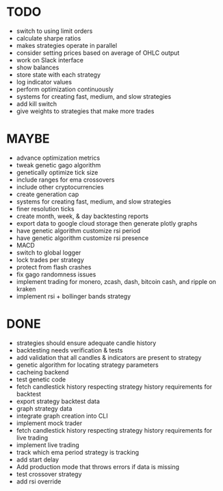# TODO

- switch to using limit orders
- calculate sharpe ratios
- makes strategies operate in parallel
- consider setting prices based on average of OHLC output
- work on Slack interface
- show balances
- store state with each strategy
- log indicator values
- perform optimization continuously
- systems for creating fast, medium, and slow strategies
- add kill switch
- give weights to strategies that make more trades

# MAYBE

- advance optimization metrics
- tweak genetic gago algorithm
- genetically optimize tick size
- include ranges for ema crossovers
- include other cryptocurrencies
- create generation cap
- systems for creating fast, medium, and slow strategies
- finer resolution ticks
- create month, week, & day backtesting reports
- export data to google cloud storage then generate plotly graphs
- have genetic algorithm customize rsi period
- have genetic algorithm customize rsi presence
- MACD
- switch to global logger
- lock trades per strategy
- protect from flash crashes
- fix gago randomness issues
- implement trading for monero, zcash, dash, bitcoin cash, and ripple on kraken
- implement rsi + bollinger bands strategy

# DONE

- strategies should ensure adequate candle history
- backtesting needs verification & tests
- add validation that all candles & indicators are present to strategy
- genetic algorithm for locating strategy parameters
- cacheing backend
- test genetic code
- fetch candlestick history respecting strategy history requirements for backtest
- export strategy backtest data
- graph strategy data
- integrate graph creation into CLI
- implement mock trader
- fetch candlestick history respecting strategy history requirements for live trading
- implement live trading
- track which ema period strategy is tracking
- add start delay
- Add production mode that throws errors if data is missing
- test crossover strategy
- add rsi override
